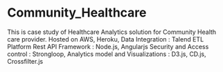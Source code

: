 # Community_Healthcare
This is case study of Healthcare Analytics solution for Community Health care provider. 
Hosted on AWS, Heroku, 
Data Integration : Talend ETL Platform
Rest API Framework : Node.js, Angularjs
Security and Access control : Strongloop, 
Analytics model and Visualizations : D3.js, CD.js, Crossfilter.js
